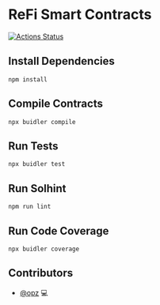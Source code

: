 # ReFi Smart Contracts

[![Actions Status](https://github.com/opz/refi-core/workflows/CI/badge.svg)](https://github.com/opz/refi-core/actions)

## Install Dependencies

`npm install`

## Compile Contracts

`npx buidler compile`

## Run Tests

`npx buidler test`

## Run Solhint

`npm run lint`

## Run Code Coverage

`npx buidler coverage`

## Contributors

* [@opz](https://github.com/opz) 💻
